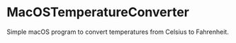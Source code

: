 # MacOSTemperatureConverter

Simple macOS program to convert temperatures from Celsius to Fahrenheit.
